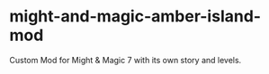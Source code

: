 # might-and-magic-amber-island-mod
Custom Mod for Might &amp; Magic 7 with its own story and levels.
